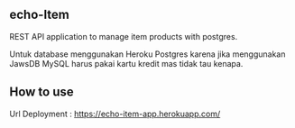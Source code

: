 ## echo-Item

REST API application to manage item products with postgres.

Untuk database menggunakan Heroku Postgres karena jika menggunakan JawsDB MySQL harus pakai kartu kredit mas tidak tau kenapa.

## How to use

Url Deployment : https://echo-item-app.herokuapp.com/
